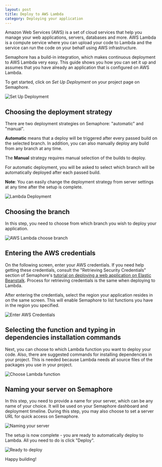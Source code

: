 ```yaml
---
layout: post
title: Deploy to AWS Lambda
category: Deploying your application
---
```


Amazon Web Services (AWS) is a set of cloud services that help you manage your
web applications, servers, databases and more. AWS Lambda is a compute service
where you can upload your code to Lambda and the service can run the code
on your behalf using AWS infrastructure.

Semaphore has a build-in integration, which makes continuous deployment to AWS
Lambda very easy. This guide shows you how you can set it up and assumes that
you have already an application that is configured on AWS Lambda.

To get started, click on _Set Up Deployment_ on your project page on Semaphore.

<img src="https://d2l3jyjp24noqc.cloudfront.net/uploads/image/img/256/Screen_Shot_2015-12-16_at_4.20.48_PM.png"
alt="Set Up Deployment" class="img-responsive img-bordered">

## Choosing the deployment strategy

There are two deployment strategies on Semaphore: "automatic" and "manual".

**Automatic** means that a deploy will be triggered after every passed build on
the selected branch. In addition, you can also manually deploy any build from
any branch at any time.

The **Manual** strategy requires manual selection of the builds to deploy.

For automatic deployment, you will be asked to select which branch will be
automatically deployed after each passed build.

**Note**: You can easily change the deployment strategy from server settings at
any time after the setup is complete.

<img src="https://d2l3jyjp24noqc.cloudfront.net/uploads/image/img/221/Screen_Shot_2015-12-11_at_9.24.17_AM.png"
alt="Lambda Deployment " class="img-responsive img-bordered">

## Choosing the branch

In this step, you need to choose from which branch you wish to deploy your
application.

<img src="https://d2l3jyjp24noqc.cloudfront.net/uploads/image/img/223/Screen_Shot_2015-12-11_at_9.24.29_AM.png"
alt="AWS Lambda choose branch" class="img-responsive img-bordered">

## Entering the AWS credentials

On the following screen, enter your AWS credentials. If you need help getting
these credentials, consult the "Retrieving Security Credentials" section of
Semaphore's <a href="https://semaphoreci.com/community/tutorials/how-to-deploy-a-ruby-on-rails-application-to-elastic-beanstalk-with-semaphore" alt="How to Deploy a Ruby on Rails Application to Elastic Beanstalk with Semaphore">
tutorial on deploying a web application on Elastic Beanstalk</a>. Process for
retrieving credentials is the same when deploying to Lambda.

After entering the credentials, select the region your application resides in
on the same screen. This will enable Semaphore to list functions you have in
the region you specified.

<img src="https://d2l3jyjp24noqc.cloudfront.net/uploads/image/img/224/Screen_Shot_2015-12-11_at_9.24.55_AM.png"
alt="Enter AWS Credentials" class="img-responsive img-bordered">

## Selecting the function and typing in dependencies installation commands

Next, you can choose to which Lambda function you want to deploy your code.
Also, there are suggested commands for installing dependencies in your project.
This is needed because Lambda needs all source files of the packages you use
in your project.

<img src="https://d2l3jyjp24noqc.cloudfront.net/uploads/image/img/225/Screen_Shot_2015-12-11_at_9.25.29_AM.png"
alt="Choose Lambda function" class="img-responsive img-bordered">

## Naming your server on Semaphore

In this step, you need to provide a name for your server, which can be any name
of your choice. It will be used on your Semaphore dashboard and deployment
timeline. During this step, you may also choose to set a server URL for quick
access on Semaphore.

<img src="https://d2l3jyjp24noqc.cloudfront.net/uploads/image/img/226/Screen_Shot_2015-12-11_at_9.26.02_AM.png"
alt="Naming your server" class="img-responsive img-bordered">

The setup is now complete - you are ready to automatically deploy to Lambda.
All you need to do is click "Deploy".

<img src="https://d2l3jyjp24noqc.cloudfront.net/uploads/image/img/227/Screen_Shot_2015-12-11_at_9.26.14_AM.png"
alt="Ready to deploy" class="img-responsive img-bordered">

Happy building!

